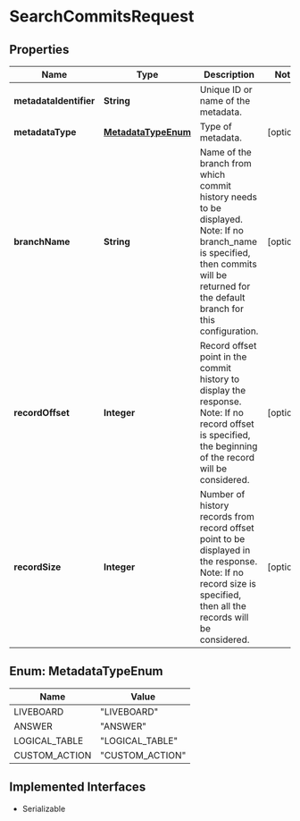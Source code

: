 

# SearchCommitsRequest


## Properties

| Name | Type | Description | Notes |
|------------ | ------------- | ------------- | -------------|
|**metadataIdentifier** | **String** | Unique ID or name of the metadata. |  |
|**metadataType** | [**MetadataTypeEnum**](#MetadataTypeEnum) | Type of metadata. |  [optional] |
|**branchName** | **String** |    Name of the branch from which commit history needs to be displayed.      Note: If no branch_name is specified, then commits will be returned for the default branch for this configuration. |  [optional] |
|**recordOffset** | **Integer** |     Record offset point in the commit history to display the response.       Note: If no record offset is specified, the beginning of the record will be considered. |  [optional] |
|**recordSize** | **Integer** |     Number of history records from record offset point to be displayed in the response.       Note: If no record size is specified, then all the records will be considered. |  [optional] |



## Enum: MetadataTypeEnum

| Name | Value |
|---- | -----|
| LIVEBOARD | &quot;LIVEBOARD&quot; |
| ANSWER | &quot;ANSWER&quot; |
| LOGICAL_TABLE | &quot;LOGICAL_TABLE&quot; |
| CUSTOM_ACTION | &quot;CUSTOM_ACTION&quot; |


## Implemented Interfaces

* Serializable


